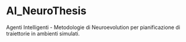 # AI_NeuroThesis
Agenti Intelligenti - Metodologie di Neuroevolution per pianificazione di traiettorie in ambienti simulati.
